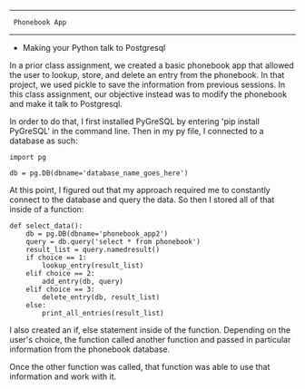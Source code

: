 *************************
     Phonebook App     
*************************

* Making your Python talk to Postgresql

In a prior class assignment, we created a basic phonebook app that allowed
the user to lookup, store, and delete an entry from the phonebook. In that project,
we used pickle to save the information from previous sessions.
In this class assignment, our objective instead was to modify the phonebook and make it
talk to Postgresql.

In order to do that, I first installed PyGreSQL by entering 'pip install PyGreSQL'
in the command line. Then in my py file, I connected to a database as such:
```
import pg

db = pg.DB(dbname='database_name_goes_here')
```
At this point, I figured out that my approach required me to constantly connect
to the database and query the data. So then I stored all of that inside of a function:
```
def select_data():
    db = pg.DB(dbname='phonebook_app2')
    query = db.query('select * from phonebook')
    result_list = query.namedresult()
    if choice == 1:
        lookup_entry(result_list)
    elif choice == 2:
        add_entry(db, query)
    elif choice == 3:
        delete_entry(db, result_list)
    else:
        print_all_entries(result_list)
```
I also created an if, else statement inside of the function. Depending on the user's
choice, the function called another function and passed in particular information
from the phonebook database.

Once the other function was called, that function was able to use that information
and work with it.
